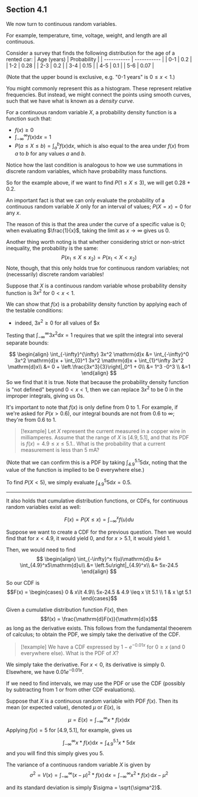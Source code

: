 ## Section 4.1
We now turn to continuous random variables.

For example, temperature, time, voltage, weight, and length are all continuous.

Consider a survey that finds the following distribution for the age of a rented car:
| Age (years) | Probability |
| ----------- | ----------- |
| 0-1         | 0.2         |
| 1-2         | 0.28        |
| 2-3         | 0.2         |
| 3-4         | 0.15        |
| 4-5         | 0.1         |
| 5-6         | 0.07            |

(Note that the upper bound is exclusive, e.g. "0-1 years" is $0 \leq x \lt 1$.)

You might commonly represent this as a histogram. These represent relative frequencies. But instead, we might connect the points using smooth curves, such that we have what is known as a *density curve*.

For a continuous random variable $X$, a probability density function is a function such that:
- $f(x) \geq 0$
- $\int_{-\infty}^{\infty} f(x) \mathrm{d}x = 1$
- $P(a \leq X \leq b) = \int_a^b f(x) \mathrm{d}x$, which is also equal to the area under $f(x)$ from $a$ to $b$ for any values $a$ and $b$.

Notice how the last condition is analogous to how we use summations in discrete random variables, which have probability mass functions.

So for the example above, if we want to find $P(1 \leq X \leq 3)$, we will get 0.28 + 0.2.

An important fact is that we can only evaluate the probability of a continuous random variable $X$ only for an interval of values; $P(X = x) = 0$ for any $x$. 

The reason of this is that the area under the curve of a specific value is 0; when evaluating $\frac{1}{x}$, taking the limit as $x \rightarrow \infty$ gives us 0.

Another thing worth noting is that whether considering strict or non-strict inequality, the probability is the same:
$$P(x_1 \leq X \leq x_2) = P(x_1 \lt X \lt x_2)$$
Note, though, that this only holds true for continuous random variables; not (necessarily) discrete random variables!


Suppose that $X$ is a continuous random variable whose probability density function is $3x^2$ for $0 \lt x \lt 1$.

We can show that $f(x)$ is a probability density function by applying each of the testable conditions:
- indeed, $3x^2 \geq 0$ for all values of $x

Testing that $\int_{-\infty}^{\infty} 3x^2 \mathrm{d}x =1$ requires that we split the integral into several separate bounds:

$$
\begin{align}
\int_{-\infty}^{\infty} 3x^2 \mathrm{d}x &= \int_{-\infty}^0 3x^2 \mathrm{d}x + \int_{0}^1 3x^2 \mathrm{d}x + \int_{1}^\infty 3x^2 \mathrm{d}x\\
&= 0 + \left.\frac{3x^3}{3}\right|_0^1 + 0\\
&= 1^3 -0^3 \\
&=1
\end{align}
$$
So we find that it is true. Note that because the probability density function is "not defined" beyond $0 \lt x \lt 1$, then we can replace $3x^2$ to be $0$ in the improper integrals, giving us 0s.

It's important to note that $f(x)$ is only define from 0 to 1. For example, if we're asked for $P(x \gt 0.6)$, our integral bounds are not from $0.6$ to $\infty$; they're from $0.6$ to $1$. 

> [!example]
> Let $X$ represent the current measured in a copper wire in milliamperes. Assume that the range of $X$ is $[4.9, 5.1]$, and that its PDF is $f(x) = 4.9 \leq x \leq 5.1.$. What is the probability that a current measurement is less than 5 mA?

(Note that we can confirm this is a PDF by taking $\int_{4.9}^{5.1} 5 \mathrm{d}x$, noting that the value of the function is implied to be 0 everywhere else.)

To find $P(X \lt 5)$, we simply evaluate $\int_{4.9}^{5} 5 \mathrm{d}x =0.5$.

---

It also holds that cumulative distribution functions, or CDFs, for continuous random variables exist as well:

$$F(x) = P(X \leq x) = \int_{-\infty}^{x} f(u) du$$

Suppose we want to create a CDF for the previous question. Then we would find that for $x \lt 4.9$, it would yield 0, and for $x \gt 5.1$, it would yield 1.

Then, we would need to find 
$$
\begin{align}
\int_{-\infty}^x f(u)\mathrm{d}u &= \int_{4.9}^x5\mathrm{d}u\\
&= \left.5u\right|_{4.9}^x\\
&= 5x-24.5
\end{align}
$$

So our CDF is 
$$F(x) = \begin{cases}
0 & x\lt 4.9\\
5x-24.5 & 4.9 \leq x \lt 5.1 \\
1 & x \gt 5.1
\end{cases}$$


Given a cumulative distribution function $F(x)$, then
$$f(x) = \frac{\mathrm{d}F(x)}{\mathrm{d}x}$$
as long as the derivative exists. This follows from the fundamental theoerem of calculus; to obtain the PDF, we simply take the derivative of the CDF.

> [!example]
> We have a CDF expressed by $1-e^{-0.01x}$ for $0 \geq x$ (and 0 everywhere else). What is the PDF of $X$?

We simply take the derivative. For $x \lt 0$, its derivative is simply 0. Elsewhere, we have $0.01e^{-0.01x}$.

If we need to find intervals, we may use the PDF or use the CDF (possibly by subtracting from 1 or from other CDF evaluations).

Suppose that $X$ is a continuous random variable with PDF $f(x)$. Then its mean (or expected value), denoted $\mu$ or $E(x)$, is

$$\mu = E(x) = \int_{-\infty}^{\infty} x*f(x) \mathrm{d}x$$
Applying $f(x)=5$ for $[4.9, 5.1]$, for example, gives us

$$\int_{-\infty}^{\infty} x*f(x) \mathrm{d}x=\int_{4.9}^{5.1} x*5 \mathrm{d}x$$
and you will find this simply gives you 5.

The variance of a continuous random variable $X$ is given by
$$\sigma^2 = V(x) = \int_{-\infty}^{\infty}(x-\mu)^2 *f(x)\,\mathrm{d}x = \int_{-\infty}^{\infty}x^2 *f(x)\,\mathrm{d}x - \mu^2$$

and its standard deviation is simply $\sigma = \sqrt{\sigma^2}$. 